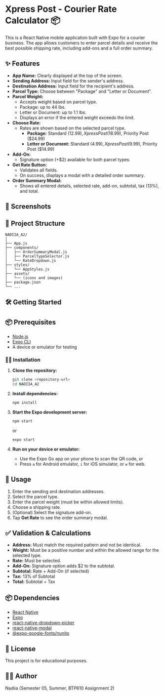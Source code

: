 # Xpress Post - Courier Rate Calculator 📦

This is a React Native mobile application built with Expo for a courier business. The app allows customers to enter parcel details and receive the best possible shipping rate, including add-ons and a full order summary.

## ✨ Features

- **App Name:** Clearly displayed at the top of the screen.
- **Sending Address:** Input field for the sender's address.
- **Destination Address:** Input field for the recipient's address.
- **Parcel Type:** Choose between "Package" and "Letter or Document".
- **Parcel Weight:**
  - Accepts weight based on parcel type.
  - Package: up to 44 lbs.
  - Letter or Document: up to 1.1 lbs.
  - Displays an error if the entered weight exceeds the limit.
- **Choose Rate:**
  - Rates are shown based on the selected parcel type.
    - **Package:** Standard ($12.99), Xpress Post ($18.99), Priority Post ($24.99)
    - **Letter or Document:** Standard ($4.99), Xpress Post ($9.99), Priority Post ($14.99)
- **Add-On:**
  - Signature option (+$2) available for both parcel types.
- **Get Rate Button:**
  - Validates all fields.
  - On success, displays a modal with a detailed order summary.
- **Order Summary Modal:**
  - Shows all entered details, selected rate, add-on, subtotal, tax (13%), and total.

## 🚀 Screenshots

## 📂 Project Structure

```
NADIIA_A2/
│
├── App.js
├── components/
│   ├── OrderSummaryModal.js
│   ├── ParcelTypeSelector.js
│   └── RateDropdown.js
├── styles/
│   └── AppStyles.js
├── assets/
│   └── (icons and images)
├── package.json
└── ...
```

## 🛠️ Getting Started

## 📦 Prerequisites

- [Node.js](https://nodejs.org/)
- [Expo CLI](https://docs.expo.dev/get-started/installation/)
- A device or emulator for testing

### 🧑‍💻 Installation

1. **Clone the repository:**

   ```sh
   git clone <repository-url>
   cd NADIIA_A2
   ```

2. **Install dependencies:**

   ```sh
   npm install
   ```

3. **Start the Expo development server:**

   ```sh
   npm start
   ```

   or

   ```sh
   expo start
   ```

4. **Run on your device or emulator:**
   - Use the Expo Go app on your phone to scan the QR code, or
   - Press `a` for Android emulator, `i` for iOS simulator, or `w` for web.

## 📲 Usage

1. Enter the sending and destination addresses.
2. Select the parcel type.
3. Enter the parcel weight (must be within allowed limits).
4. Choose a shipping rate.
5. (Optional) Select the signature add-on.
6. Tap **Get Rate** to see the order summary modal.

## ✅ Validation & Calculations

- **Address:** Must match the required pattern and not be identical.
- **Weight:** Must be a positive number and within the allowed range for the selected type.
- **Rate:** Must be selected.
- **Add-On:** Signature option adds $2 to the subtotal.
- **Subtotal:** Rate + Add-On (if selected)
- **Tax:** 13% of Subtotal
- **Total:** Subtotal + Tax

## 📦 Dependencies

- [React Native](https://reactnative.dev/)
- [Expo](https://expo.dev/)
- [react-native-dropdown-picker](https://github.com/hossein-zare/react-native-dropdown-picker)
- [react-native-modal](https://github.com/react-native-modal/react-native-modal)
- [@expo-google-fonts/nunito](https://github.com/expo/google-fonts)

## 📜 License

This project is for educational purposes.

## 👩‍💻 Author

Nadiia (Semester 05, Summer, BTP610 Assignment 2)
